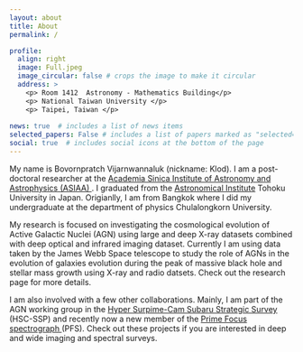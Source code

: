 ```yaml
---
layout: about
title: About
permalink: /

profile:
  align: right
  image: Full.jpeg
  image_circular: false # crops the image to make it circular
  address: >
    <p> Room 1412  Astronomy - Mathematics Building</p>
    <p> National Taiwan University </p>
    <p> Taipei, Taiwan </p>
    
news: true  # includes a list of news items
selected_papers: False # includes a list of papers marked as "selected={true}"
social: true  # includes social icons at the bottom of the page
---
```


My name is Bovornpratch Vijarnwannaluk (nickname: Klod). I am a post-doctoral researcher at the 
<a href='https://www.asiaa.sinica.edu.tw'> Academia Sinica Institute of Astronomy and Astrophysics (ASIAA) </a>. I graduated from the <a href='https://www.astr.tohoku.ac.jp/en/index.html'> Astronomical Institute</a> Tohoku University in Japan. Origianlly, I am from Bangkok where I did my undergraduate at the department of physics Chulalongkorn University.

My research is focused on investigating the cosmological evolution of Active Galactic Nuclei (AGN) using large and deep X-ray datasets combined with deep optical and infrared imaging dataset. Currently I am using data taken by the James Webb Space telescope to study the role of AGNs in the evolution of galaxies evolution during the peak of massive black hole and stellar mass growth using X-ray and radio datsets. Check out the research page for more details.

I am also involved with a few other collaborations. Mainly, I am part of the AGN working group in the <a href='https://hsc.mtk.nao.ac.jp/ssp/'>Hyper Surpime-Cam Subaru Strategic Survey </a> (HSC-SSP) and recently now a new member of the <a href='https://pfs.ipmu.jp/intro.html'>Prime Focus spectrograph </a>  (PFS). Check out these projects if you are interested in deep and wide imaging and spectral surveys.




